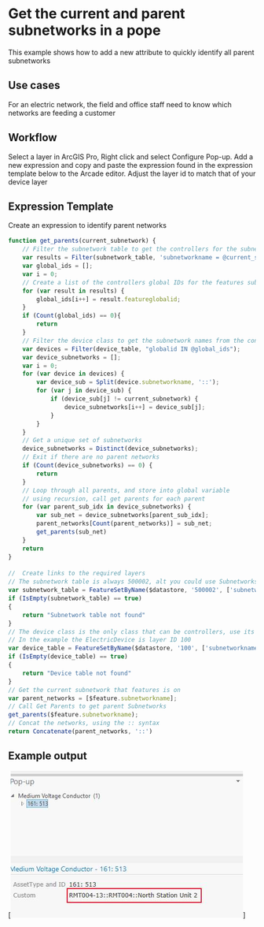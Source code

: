 
# Get the current and parent subnetworks in a pope

This example shows how to add a new attribute to quickly identify all parent subnetworks

## Use cases

For an electric network, the field and office staff need to know which networks are feeding a customer

## Workflow

Select a layer in ArcGIS Pro, Right click and select Configure Pop-up.  Add a new expression and copy and paste the expression found in the expression template below to the Arcade editor.  Adjust the layer id to match that of your device layer

## Expression Template

Create an expression to identify parent networks

```js
function get_parents(current_subnetwork) {
    // Filter the subnetwork table to get the controllers for the subnetwork the feature is on
    var results = Filter(subnetwork_table, 'subnetworkname = @current_subnetwork AND isdirty = 0');
    var global_ids = [];
    var i = 0;
    // Create a list of the controllers global IDs for the features subnetwork
    for (var result in results) {
        global_ids[i++] = result.featureglobalid;
    }
    if (Count(global_ids) == 0){
        return
    }
    // Filter the device class to get the subnetwork names from the controller feature
    var devices = Filter(device_table, "globalid IN @global_ids");
    var device_subnetworks = [];
    var i = 0;
    for (var device in devices) {
        var device_sub = Split(device.subnetworkname, '::');
        for (var j in device_sub) {
            if (device_sub[j] != current_subnetwork) {
                device_subnetworks[i++] = device_sub[j];
            }
        }
    }
    // Get a unique set of subnetworks
    device_subnetworks = Distinct(device_subnetworks);
    // Exit if there are no parent networks
    if (Count(device_subnetworks) == 0) {
        return
    }
    // Loop through all parents, and store into global variable
    // using recursion, call get parents for each parent
    for (var parent_sub_idx in device_subnetworks) {
        var sub_net = device_subnetworks[parent_sub_idx];
        parent_networks[Count(parent_networks)] = sub_net;
        get_parents(sub_net)
    }
    return
}

//  Create links to the required layers
// The subnetwork table is always 500002, alt you could use Subnetworks
var subnetwork_table = FeatureSetByName($datastore, '500002', ['subnetworkname', 'featureglobalid', 'isdirty'], false);
if (IsEmpty(subnetwork_table) == true)
{
    return "Subnetwork table not found"
}
// The device class is the only class that can be controllers, use its map name or layer ID
// In the example the ElectricDevice is layer ID 100
var device_table = FeatureSetByName($datastore, '100', ['subnetworkname', 'globalid'], false);
if (IsEmpty(device_table) == true)
{
    return "Device table not found"
}
// Get the current subnetwork that features is on
var parent_networks = [$feature.subnetworkname];
// Call Get Parents to get parent Subnetworks
get_parents($feature.subnetworkname);
// Concat the networks, using the :: syntax
return Concatenate(parent_networks, '::')

```

## Example output

[![utility-network-parent-subnetworks](./images/utility-network-parent-subnetworks.jpg)]
